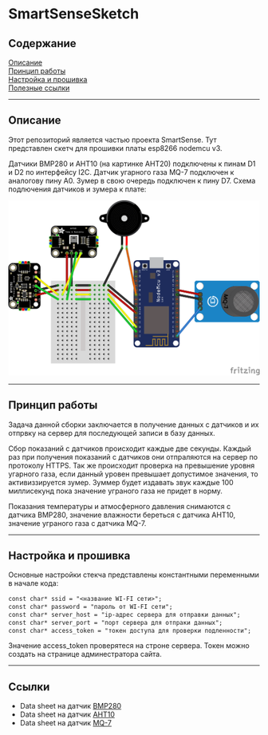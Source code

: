 # SmartSenseSketch

## Содержание

[Описание](#description)   
[Принцип работы](#working_principle)  
[Настройка и прошивка](#setup)   
[Полезные ссылки](#useful_links)

---

## Описание
<a name="description"></a>

Этот репозиторий является частью проекта SmartSense. Тут представлен скетч для прошивки платы esp8266 nodemcu v3.

Датчики BMP280 и AHT10 (на картинке AHT20) подключены к пинам D1 и D2 по интерфейсу I2C. Датчик угарного газа MQ-7 подключен к аналогову пину A0. Зумер в свою очередь подключен к пину D7. Схема подлючения датчиков и зумера к плате:

![connection diagram](./media/connection-layout.png)

---

## Принцип работы
<a name="working_principle"></a> 

Задача данной сборки заключается в получение данных с датчиков и их отпрвку на сервер для последующей записи в базу данных.

Сбор показаний с датчиков происходит каждые две секунды. Каждый раз при получения показаний с датчиков они отпраляются на сервер по протоколу HTTPS. Так же происходит проверка на превышение уровня угарного газа, если данный уровен превышает допустимое значения, то активиззируется зумер. Зуммер будет издавать звук каждые 100 миллисекунд пока значение уграного газа не придет в норму.

Показания температуры и атмосферного давления снимаются с датчика BMP280, значение влажности береться с датчика AHT10, значение уграного газа с датчика MQ-7.

---

## Настройка и прошивка
<a name="setup"></a> 

Основные настройки стекча представлены константными переменными в начале кода:

```
const char* ssid = "<название WI-FI сети>";
const char* password = "пароль от WI-FI сети";
const char* server_host = "ip-адрес сервера для отправки данных";
const char* server_port = "порт сервера для отпраки данных";
const char* access_token = "токен доступа для проверки подленности";
```

Значение access_token проверятеся на строне сервера. Токен можно создать на странице админестратора сайта.

---

## Cсылки
<a name="useful_links"></a>
- Data sheet на датчик [BMP280](#https://www.sparkfun.com/datasheets/Sensors/Biometric/MQ-7.pdf)
- Data sheet на датчик [AHT10](#https://cxemka.com/upload/art/aht10/d/aht10_datasheet_temperature_humidity_sensor_%28EN%29.pdf)
- Data sheet на датчик [MQ-7](#https://amperkot.ru/static/3236/uploads/datasheets/BST-BMP280.pdf)
